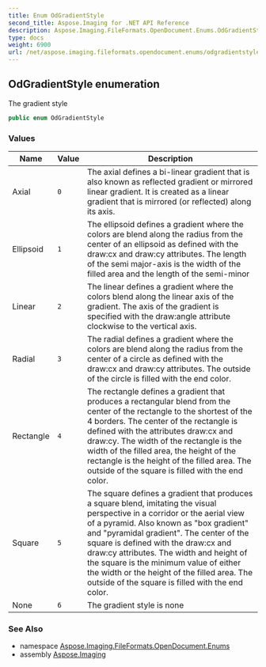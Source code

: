 ```yaml
---
title: Enum OdGradientStyle
second_title: Aspose.Imaging for .NET API Reference
description: Aspose.Imaging.FileFormats.OpenDocument.Enums.OdGradientStyle enum. The gradient style
type: docs
weight: 6900
url: /net/aspose.imaging.fileformats.opendocument.enums/odgradientstyle/
---
```

## OdGradientStyle enumeration

The gradient style

```csharp
public enum OdGradientStyle
```

### Values

| Name | Value | Description |
| --- | --- | --- |
| Axial | `0` | The axial defines a bi-linear gradient that is also known as reflected gradient or mirrored linear gradient. It is created as a linear gradient that is mirrored (or reflected) along its axis. |
| Ellipsoid | `1` | The ellipsoid defines a gradient where the colors are blend along the radius from the center of an ellipsoid as defined with the draw:cx and draw:cy attributes. The length of the semi major-axis is the width of the filled area and the length of the semi-minor |
| Linear | `2` | The linear defines a gradient where the colors blend along the linear axis of the gradient. The axis of the gradient is specified with the draw:angle attribute clockwise to the vertical axis. |
| Radial | `3` | The radial defines a gradient where the colors are blend along the radius from the center of a circle as defined with the draw:cx and draw:cy attributes. The outside of the circle is filled with the end color. |
| Rectangle | `4` | The rectangle defines a gradient that produces a rectangular blend from the center of the rectangle to the shortest of the 4 borders. The center of the rectangle is defined with the attributes draw:cx and draw:cy. The width of the rectangle is the width of the filled area, the height of the rectangle is the height of the filled area. The outside of the square is filled with the end color. |
| Square | `5` | The square defines a gradient that produces a square blend, imitating the visual perspective in a corridor or the aerial view of a pyramid. Also known as "box gradient" and "pyramidal gradient". The center of the square is defined with the draw:cx and draw:cy attributes. The width and height of the square is the minimum value of either the width or the height of the filled area. The outside of the square is filled with the end color. |
| None | `6` | The gradient style is none |

### See Also

* namespace [Aspose.Imaging.FileFormats.OpenDocument.Enums](../../aspose.imaging.fileformats.opendocument.enums/)
* assembly [Aspose.Imaging](../../)


